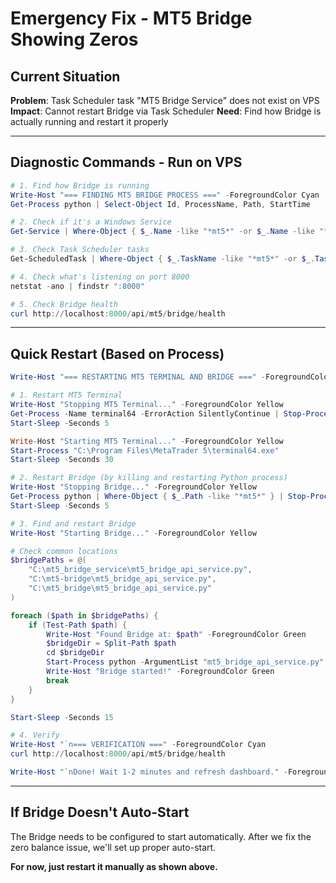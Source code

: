 # Emergency Fix - MT5 Bridge Showing Zeros

## Current Situation

**Problem**: Task Scheduler task "MT5 Bridge Service" does not exist on VPS
**Impact**: Cannot restart Bridge via Task Scheduler
**Need**: Find how Bridge is actually running and restart it properly

---

## Diagnostic Commands - Run on VPS

```powershell
# 1. Find how Bridge is running
Write-Host "=== FINDING MT5 BRIDGE PROCESS ===" -ForegroundColor Cyan
Get-Process python | Select-Object Id, ProcessName, Path, StartTime

# 2. Check if it's a Windows Service
Get-Service | Where-Object { $_.Name -like "*mt5*" -or $_.Name -like "*bridge*" }

# 3. Check Task Scheduler tasks
Get-ScheduledTask | Where-Object { $_.TaskName -like "*mt5*" -or $_.TaskName -like "*bridge*" }

# 4. Check what's listening on port 8000
netstat -ano | findstr ":8000"

# 5. Check Bridge health
curl http://localhost:8000/api/mt5/bridge/health
```

---

## Quick Restart (Based on Process)

```powershell
Write-Host "=== RESTARTING MT5 TERMINAL AND BRIDGE ===" -ForegroundColor Cyan

# 1. Restart MT5 Terminal
Write-Host "Stopping MT5 Terminal..." -ForegroundColor Yellow
Get-Process -Name terminal64 -ErrorAction SilentlyContinue | Stop-Process -Force
Start-Sleep -Seconds 5

Write-Host "Starting MT5 Terminal..." -ForegroundColor Yellow
Start-Process "C:\Program Files\MetaTrader 5\terminal64.exe"
Start-Sleep -Seconds 30

# 2. Restart Bridge (by killing and restarting Python process)
Write-Host "Stopping Bridge..." -ForegroundColor Yellow
Get-Process python | Where-Object { $_.Path -like "*mt5*" } | Stop-Process -Force
Start-Sleep -Seconds 5

# 3. Find and restart Bridge
Write-Host "Starting Bridge..." -ForegroundColor Yellow

# Check common locations
$bridgePaths = @(
    "C:\mt5_bridge_service\mt5_bridge_api_service.py",
    "C:\mt5-bridge\mt5_bridge_api_service.py",
    "C:\mt5_bridge\mt5_bridge_api_service.py"
)

foreach ($path in $bridgePaths) {
    if (Test-Path $path) {
        Write-Host "Found Bridge at: $path" -ForegroundColor Green
        $bridgeDir = Split-Path $path
        cd $bridgeDir
        Start-Process python -ArgumentList "mt5_bridge_api_service.py" -WindowStyle Hidden
        Write-Host "Bridge started!" -ForegroundColor Green
        break
    }
}

Start-Sleep -Seconds 15

# 4. Verify
Write-Host "`n=== VERIFICATION ===" -ForegroundColor Cyan
curl http://localhost:8000/api/mt5/bridge/health

Write-Host "`nDone! Wait 1-2 minutes and refresh dashboard." -ForegroundColor Green
```

---

## If Bridge Doesn't Auto-Start

The Bridge needs to be configured to start automatically. After we fix the zero balance issue, we'll set up proper auto-start.

**For now, just restart it manually as shown above.**
